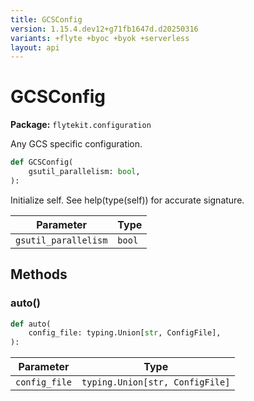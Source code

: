 ```yaml
---
title: GCSConfig
version: 1.15.4.dev12+g71fb1647d.d20250316
variants: +flyte +byoc +byok +serverless
layout: api
---
```


# GCSConfig

**Package:** `flytekit.configuration`

Any GCS specific configuration.


```python
def GCSConfig(
    gsutil_parallelism: bool,
):
```
Initialize self.  See help(type(self)) for accurate signature.


| Parameter | Type |
|-|-|
| `gsutil_parallelism` | `bool` |
## Methods

### auto()

```python
def auto(
    config_file: typing.Union[str, ConfigFile],
):
```
| Parameter | Type |
|-|-|
| `config_file` | `typing.Union[str, ConfigFile]` |
